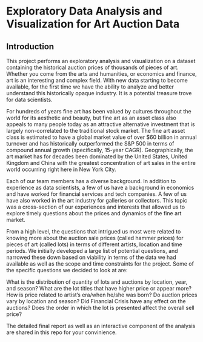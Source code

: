 # Exploratory Data Analysis and Visualization for Art Auction Data

## Introduction

This project performs an exploratory analysis and visualization on a dataset containing the historical auction prices of thousands of pieces of art. Whether you come from the arts and humanities, or economics and finance, art is an interesting and complex field. With new data starting to become available, for the first time we have the ability to analyze and better understand this historically opaque industry. It is a potential treasure trove for data scientists.

For hundreds of years fine art has been valued by cultures throughout the world for its aesthetic and beauty, but fine art as an asset class also appeals to many people today as an attractive alternative investment that is largely non-correlated to the traditional stock market. The fine art asset class is estimated to have a global market value of over $60 billion in annual turnover and has historically outperformed the S&P 500 in terms of compound annual growth (specifically, 15-year CAGR). Geographically, the art market has for decades been dominated by the United States, United Kingdom and China with the greatest concentration of art sales in the entire world occurring right here in New York City.

Each of our team members has a diverse background. In addition to experience as data scientists, a few of us have a background in economics and have worked for financial services and tech companies. A few of us have also worked in the art industry for galleries or collectors. This topic was a cross-section of our experiences and interests that allowed us to explore timely questions about the prices and dynamics of the fine art market.

From a high level, the questions that intrigued us most were related to knowing more about the auction sale prices (called hammer prices) for pieces of art (called lots) in terms of different artists, location and time periods. We initially developed a large list of potential questions, and narrowed these down based on viability in terms of the data we had available as well as the scope and time constraints for the project. Some of the specific questions we decided to look at are:

What is the distribution of quantity of lots and auctions by location, year, and season?
What are the lot titles that have higher price or appear more?
How is price related to artist’s era/when he/she was born?
Do auction prices vary by location and season?
Did Financial Crisis have any effect on the auctions?
Does the order in which the lot is presented affect the overall sell price?

The detailed final report as well as an interactive component of the analysis are shared in this repo for your convinience.
